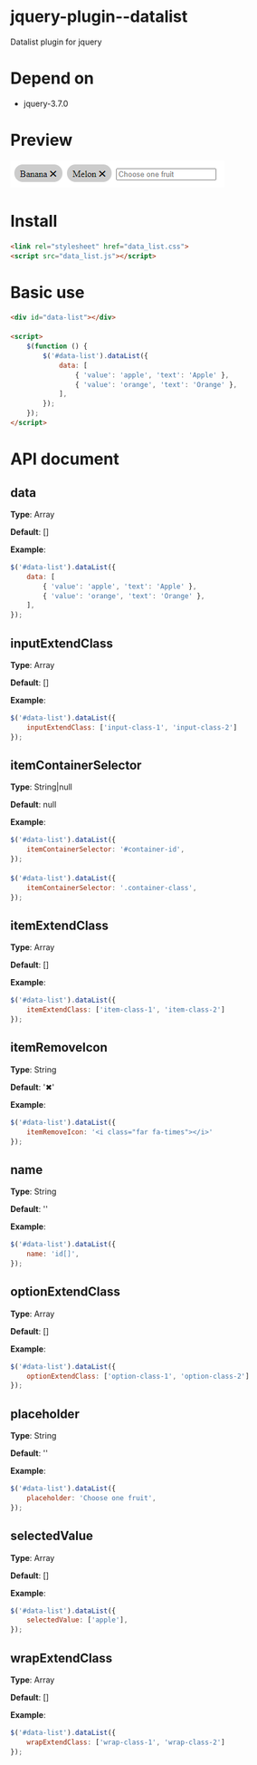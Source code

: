 # jquery-plugin--datalist
Datalist plugin for jquery

# Depend on
- jquery-3.7.0

# Preview
![Preview 001](./images/preview-001.png)

# Install
```html
<link rel="stylesheet" href="data_list.css">
<script src="data_list.js"></script>
```

# Basic use
```html
<div id="data-list"></div>

<script>
    $(function () {
        $('#data-list').dataList({
            data: [
                { 'value': 'apple', 'text': 'Apple' },
                { 'value': 'orange', 'text': 'Orange' },
            ],
        });
    });
</script>
```

# API document
## data
**Type**: Array

**Default**: []

**Example**:
```js
$('#data-list').dataList({
    data: [
        { 'value': 'apple', 'text': 'Apple' },
        { 'value': 'orange', 'text': 'Orange' },
    ],
});
```
## inputExtendClass
**Type**: Array

**Default**: []

**Example**:
```js
$('#data-list').dataList({
    inputExtendClass: ['input-class-1', 'input-class-2']
});
```
## itemContainerSelector
**Type**: String|null

**Default**: null

**Example**:
```js
$('#data-list').dataList({
    itemContainerSelector: '#container-id',
});

$('#data-list').dataList({
    itemContainerSelector: '.container-class',
});
```
## itemExtendClass
**Type**: Array

**Default**: []

**Example**:
```js
$('#data-list').dataList({
    itemExtendClass: ['item-class-1', 'item-class-2']
});
```
## itemRemoveIcon
**Type**: String

**Default**: '&#10006;'

**Example**:
```js
$('#data-list').dataList({
    itemRemoveIcon: '<i class="far fa-times"></i>'
});
```
## name
**Type**: String

**Default**: ''

**Example**:
```js
$('#data-list').dataList({
    name: 'id[]',
});
```
## optionExtendClass
**Type**: Array

**Default**: []

**Example**:
```js
$('#data-list').dataList({
    optionExtendClass: ['option-class-1', 'option-class-2']
});
```
## placeholder
**Type**: String

**Default**: ''

**Example**:
```js
$('#data-list').dataList({
    placeholder: 'Choose one fruit',
});
```
## selectedValue
**Type**: Array

**Default**: []

**Example**:
```js
$('#data-list').dataList({
    selectedValue: ['apple'],
});
```
## wrapExtendClass
**Type**: Array

**Default**: []

**Example**:
```js
$('#data-list').dataList({
    wrapExtendClass: ['wrap-class-1', 'wrap-class-2']
});
```
